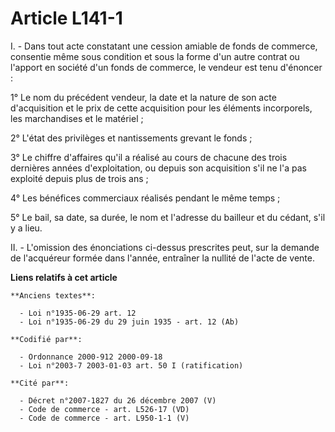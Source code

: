 # Article L141-1

I. - Dans tout acte constatant une cession amiable de fonds de commerce, consentie même sous condition et sous la forme d'un
autre contrat ou l'apport en société d'un fonds de commerce, le vendeur est tenu d'énoncer :

1° Le nom du précédent vendeur, la date et la nature de son acte d'acquisition et le prix de cette acquisition pour les
éléments incorporels, les marchandises et le matériel ;

2° L'état des privilèges et nantissements grevant le fonds ;

3° Le chiffre d'affaires qu'il a réalisé au cours de chacune des trois dernières années d'exploitation, ou depuis son
acquisition s'il ne l'a pas exploité depuis plus de trois ans ;

4° Les bénéfices commerciaux réalisés pendant le même temps ;

5° Le bail, sa date, sa durée, le nom et l'adresse du bailleur et du cédant, s'il y a lieu.

II. - L'omission des énonciations ci-dessus prescrites peut, sur la demande de l'acquéreur formée dans l'année, entraîner la
nullité de l'acte de vente.

**Liens relatifs à cet article**

	**Anciens textes**:

	  - Loi n°1935-06-29 art. 12
	  - Loi n°1935-06-29 du 29 juin 1935 - art. 12 (Ab)

	**Codifié par**:

	  - Ordonnance 2000-912 2000-09-18
	  - Loi n°2003-7 2003-01-03 art. 50 I (ratification)

	**Cité par**:

	  - Décret n°2007-1827 du 26 décembre 2007 (V)
	  - Code de commerce - art. L526-17 (VD)
	  - Code de commerce - art. L950-1-1 (V)
